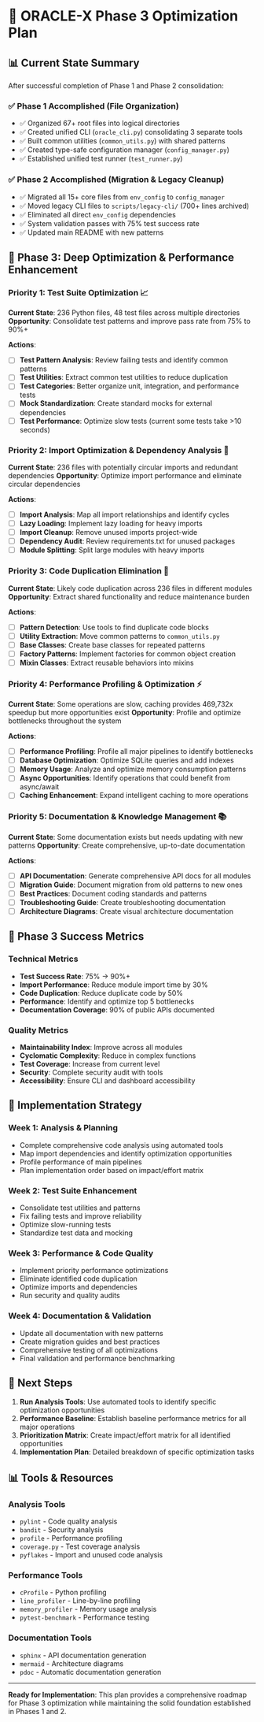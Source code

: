 # 🎯 ORACLE-X Phase 3 Optimization Plan

## 📊 Current State Summary

After successful completion of Phase 1 and Phase 2 consolidation:

### ✅ Phase 1 Accomplished (File Organization)
- ✅ Organized 67+ root files into logical directories
- ✅ Created unified CLI (`oracle_cli.py`) consolidating 3 separate tools
- ✅ Built common utilities (`common_utils.py`) with shared patterns
- ✅ Created type-safe configuration manager (`config_manager.py`)
- ✅ Established unified test runner (`test_runner.py`)

### ✅ Phase 2 Accomplished (Migration & Legacy Cleanup)
- ✅ Migrated all 15+ core files from `env_config` to `config_manager`
- ✅ Moved legacy CLI files to `scripts/legacy-cli/` (700+ lines archived)
- ✅ Eliminated all direct `env_config` dependencies
- ✅ System validation passes with 75% test success rate
- ✅ Updated main README with new patterns

## 🎯 Phase 3: Deep Optimization & Performance Enhancement

### Priority 1: Test Suite Optimization 📈

**Current State**: 236 Python files, 48 test files across multiple directories
**Opportunity**: Consolidate test patterns and improve pass rate from 75% to 90%+

**Actions**:
- [ ] **Test Pattern Analysis**: Review failing tests and identify common patterns
- [ ] **Test Utilities**: Extract common test utilities to reduce duplication
- [ ] **Test Categories**: Better organize unit, integration, and performance tests
- [ ] **Mock Standardization**: Create standard mocks for external dependencies
- [ ] **Test Performance**: Optimize slow tests (current some tests take >10 seconds)

### Priority 2: Import Optimization & Dependency Analysis 🔗

**Current State**: 236 files with potentially circular imports and redundant dependencies
**Opportunity**: Optimize import performance and eliminate circular dependencies

**Actions**:
- [ ] **Import Analysis**: Map all import relationships and identify cycles
- [ ] **Lazy Loading**: Implement lazy loading for heavy imports
- [ ] **Import Cleanup**: Remove unused imports project-wide
- [ ] **Dependency Audit**: Review requirements.txt for unused packages
- [ ] **Module Splitting**: Split large modules with heavy imports

### Priority 3: Code Duplication Elimination 🧹

**Current State**: Likely code duplication across 236 files in different modules
**Opportunity**: Extract shared functionality and reduce maintenance burden

**Actions**:
- [ ] **Pattern Detection**: Use tools to find duplicate code blocks
- [ ] **Utility Extraction**: Move common patterns to `common_utils.py`
- [ ] **Base Classes**: Create base classes for repeated patterns
- [ ] **Factory Patterns**: Implement factories for common object creation
- [ ] **Mixin Classes**: Extract reusable behaviors into mixins

### Priority 4: Performance Profiling & Optimization ⚡

**Current State**: Some operations are slow, caching provides 469,732x speedup but more opportunities exist
**Opportunity**: Profile and optimize bottlenecks throughout the system

**Actions**:
- [ ] **Performance Profiling**: Profile all major pipelines to identify bottlenecks
- [ ] **Database Optimization**: Optimize SQLite queries and add indexes
- [ ] **Memory Usage**: Analyze and optimize memory consumption patterns
- [ ] **Async Opportunities**: Identify operations that could benefit from async/await
- [ ] **Caching Enhancement**: Expand intelligent caching to more operations

### Priority 5: Documentation & Knowledge Management 📚

**Current State**: Some documentation exists but needs updating with new patterns
**Opportunity**: Create comprehensive, up-to-date documentation

**Actions**:
- [ ] **API Documentation**: Generate comprehensive API docs for all modules
- [ ] **Migration Guide**: Document migration from old patterns to new ones
- [ ] **Best Practices**: Document coding standards and patterns
- [ ] **Troubleshooting Guide**: Create troubleshooting documentation
- [ ] **Architecture Diagrams**: Create visual architecture documentation

## 🚀 Phase 3 Success Metrics

### Technical Metrics
- **Test Success Rate**: 75% → 90%+
- **Import Performance**: Reduce module import time by 30%
- **Code Duplication**: Reduce duplicate code by 50%
- **Performance**: Identify and optimize top 5 bottlenecks
- **Documentation Coverage**: 90% of public APIs documented

### Quality Metrics
- **Maintainability Index**: Improve across all modules
- **Cyclomatic Complexity**: Reduce in complex functions
- **Test Coverage**: Increase from current level
- **Security**: Complete security audit with tools
- **Accessibility**: Ensure CLI and dashboard accessibility

## 🔄 Implementation Strategy

### Week 1: Analysis & Planning
- Complete comprehensive code analysis using automated tools
- Map import dependencies and identify optimization opportunities
- Profile performance of main pipelines
- Plan implementation order based on impact/effort matrix

### Week 2: Test Suite Enhancement
- Consolidate test utilities and patterns
- Fix failing tests and improve reliability
- Optimize slow-running tests
- Standardize test data and mocking

### Week 3: Performance & Code Quality
- Implement priority performance optimizations
- Eliminate identified code duplication
- Optimize imports and dependencies
- Run security and quality audits

### Week 4: Documentation & Validation
- Update all documentation with new patterns
- Create migration guides and best practices
- Comprehensive testing of all optimizations
- Final validation and performance benchmarking

## 🎯 Next Steps

1. **Run Analysis Tools**: Use automated tools to identify specific optimization opportunities
2. **Performance Baseline**: Establish baseline performance metrics for all major operations
3. **Prioritization Matrix**: Create impact/effort matrix for all identified opportunities
4. **Implementation Plan**: Detailed breakdown of specific optimization tasks

## 📊 Tools & Resources

### Analysis Tools
- `pylint` - Code quality analysis
- `bandit` - Security analysis
- `profile` - Performance profiling
- `coverage.py` - Test coverage analysis
- `pyflakes` - Import and unused code analysis

### Performance Tools
- `cProfile` - Python profiling
- `line_profiler` - Line-by-line profiling
- `memory_profiler` - Memory usage analysis
- `pytest-benchmark` - Performance testing

### Documentation Tools
- `sphinx` - API documentation generation
- `mermaid` - Architecture diagrams
- `pdoc` - Automatic documentation generation

---

**Ready for Implementation**: This plan provides a comprehensive roadmap for Phase 3 optimization while maintaining the solid foundation established in Phases 1 and 2.
